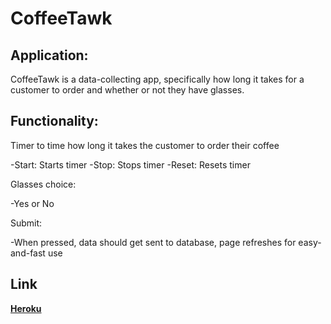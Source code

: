 # CoffeeTawk

## **Application:**

CoffeeTawk is a data-collecting app, specifically how long it takes for a customer to order and whether or not they have glasses.

## **Functionality:**

Timer to time how long it takes the customer to order their coffee

  -Start: Starts timer
  -Stop: Stops timer
  -Reset: Resets timer
  
Glasses choice:

  -Yes or No
  
Submit:

  -When pressed, data should get sent to database, page refreshes for easy-and-fast use

## **Link**

__[Heroku](https://enigmatic-wildwood-57723.herokuapp.com/)__
